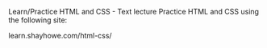 Learn/Practice HTML and CSS - Text lecture
Practice HTML and CSS using the following site:

learn.shayhowe.com/html-css/